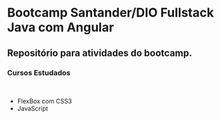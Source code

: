 # Bootcamp Santander/DIO Fullstack Java com Angular

## Repositório para atividades do bootcamp.

### Cursos Estudados
&nbsp;
 - FlexBox com CSS3
 - JavaScript
